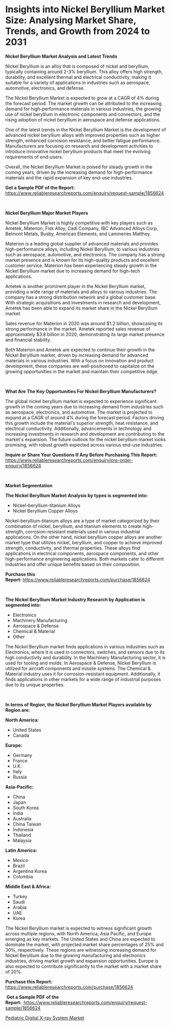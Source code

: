 <p><h1>Insights into Nickel Beryllium Market Size: Analysing Market Share, Trends, and Growth from 2024 to 2031</h1></p><p><strong>Nickel Beryllium Market Analysis and Latest Trends</strong></p>
<p><p>Nickel Beryllium is an alloy that is composed of nickel and beryllium, typically containing around 2-3% beryllium. This alloy offers high strength, durability, and excellent thermal and electrical conductivity, making it suitable for a variety of applications in industries such as aerospace, automotive, electronics, and defense.</p><p>The Nickel Beryllium Market is expected to grow at a CAGR of 4% during the forecast period. The market growth can be attributed to the increasing demand for high-performance materials in various industries, the growing use of nickel beryllium in electronic components and connectors, and the rising adoption of nickel beryllium in aerospace and defense applications.</p><p>One of the latest trends in the Nickel Beryllium Market is the development of advanced nickel beryllium alloys with improved properties such as higher strength, enhanced corrosion resistance, and better fatigue performance. Manufacturers are focusing on research and development activities to introduce innovative nickel beryllium products that meet the evolving requirements of end-users.</p><p>Overall, the Nickel Beryllium Market is poised for steady growth in the coming years, driven by the increasing demand for high-performance materials and the rapid expansion of key end-use industries.</p></p>
<p><strong>Get a Sample PDF of the Report:&nbsp;</strong> <a href="https://www.reliableresearchreports.com/enquiry/request-sample/1856624">https://www.reliableresearchreports.com/enquiry/request-sample/1856624</a></p>
<p>&nbsp;</p>
<p><strong>Nickel Beryllium Major Market Players</strong></p>
<p><p>Nickel Beryllium Market is highly competitive with key players such as Ametek, Materion, Fisk Alloy, Cadi Company, IBC Advanced Alloys Corp, Belmont Metals, Busby, American Elements, and Lamineries Matthey. </p><p>Materion is a leading global supplier of advanced materials and provides high-performance alloys, including Nickel Beryllium, to various industries such as aerospace, automotive, and electronics. The company has a strong market presence and is known for its high-quality products and excellent customer service. Materion has been experiencing steady growth in the Nickel Beryllium market due to increasing demand for high-tech applications.</p><p>Ametek is another prominent player in the Nickel Beryllium market, providing a wide range of materials and alloys to various industries. The company has a strong distribution network and a global customer base. With strategic acquisitions and investments in research and development, Ametek has been able to expand its market share in the Nickel Beryllium market.</p><p>Sales revenue for Materion in 2020 was around $1.2 billion, showcasing its strong performance in the market. Ametek reported sales revenue of approximately $3.8 billion in 2020, demonstrating its large market presence and financial stability.</p><p>Both Materion and Ametek are expected to continue their growth in the Nickel Beryllium market, driven by increasing demand for advanced materials in various industries. With a focus on innovation and product development, these companies are well-positioned to capitalize on the growing opportunities in the market and maintain their competitive edge.</p></p>
<p>&nbsp;</p>
<p><strong>What Are The Key Opportunities For Nickel Beryllium Manufacturers?</strong></p>
<p><p>The global nickel beryllium market is expected to experience significant growth in the coming years due to increasing demand from industries such as aerospace, electronics, and automotive. The market is projected to expand at a CAGR of around 4% during the forecast period. Factors driving this growth include the material's superior strength, heat resistance, and electrical conductivity. Additionally, advancements in technology and increasing investments in research and development are contributing to the market's expansion. The future outlook for the nickel beryllium market looks promising, with robust growth expected across various end-use industries.</p></p>
<p><strong>Inquire or Share Your Questions If Any Before Purchasing This Report:</strong> <a href="https://www.reliableresearchreports.com/enquiry/pre-order-enquiry/1856624">https://www.reliableresearchreports.com/enquiry/pre-order-enquiry/1856624</a></p>
<p>&nbsp;</p>
<p><strong>Market Segmentation</strong></p>
<p><strong>The Nickel Beryllium Market Analysis by types is segmented into:</strong></p>
<p><ul><li>Nickel-beryllium-titanium Alloys</li><li>Nickel Beryllium Copper Alloys</li></ul></p>
<p><p>Nickel-beryllium-titanium alloys are a type of market categorized by their combination of nickel, beryllium, and titanium elements to create high-strength, corrosion-resistant materials used in various industrial applications. On the other hand, nickel beryllium copper alloys are another market type that utilizes nickel, beryllium, and copper to achieve improved strength, conductivity, and thermal properties. These alloys find applications in electrical components, aerospace components, and other high-performance engineering applications. Both markets cater to different industries and offer unique benefits based on their composition.</p></p>
<p><strong>Purchase this Report:&nbsp;</strong><a href="https://www.reliableresearchreports.com/purchase/1856624">https://www.reliableresearchreports.com/purchase/1856624</a></p>
<p>&nbsp;</p>
<p><strong>The Nickel Beryllium Market Industry Research by Application is segmented into:</strong></p>
<p><ul><li>Electronics</li><li>Machinery Manufacturing</li><li>Aerospace & Defense</li><li>Chemical & Material</li><li>Other</li></ul></p>
<p><p>The Nickel Beryllium market finds applications in various industries such as Electronics, where it is used in connectors, switches, and sensors due to its high conductivity and durability. In the Machinery Manufacturing sector, it is used for tooling and molds. In Aerospace & Defense, Nickel Beryllium is utilized for aircraft components and missile systems. The Chemical & Material industry uses it for corrosion-resistant equipment. Additionally, it finds applications in other markets for a wide range of industrial purposes due to its unique properties.</p></p>
<p>&nbsp;</p>
<p><strong>In terms of Region, the Nickel Beryllium Market Players available by Region are:</strong></p>
<p>
    <p> <strong> North America: </strong>
        <ul>
            <li>United States</li>
            <li>Canada</li>
        </ul>
        </p> 
    <p> <strong> Europe: </strong>
        <ul>
            <li>Germany</li>
            <li>France</li>
            <li>U.K.</li>
            <li>Italy</li>
            <li>Russia</li>
        </ul>
        </p> 
    <p> <strong> Asia-Pacific: </strong>
        <ul>
            <li>China</li>
            <li>Japan</li>
            <li>South Korea</li>
            <li>India</li>
            <li>Australia</li>
            <li>China Taiwan</li>
            <li>Indonesia</li>
            <li>Thailand</li>
            <li>Malaysia</li>
        </ul>
        </p> 
    <p> <strong> Latin America: </strong>
        <ul>
            <li>Mexico</li>
            <li>Brazil</li>
            <li>Argentina Korea</li>
            <li>Colombia</li>
        </ul>
        </p> 
    <p> <strong> Middle East & Africa: </strong>
        <ul>
            <li>Turkey</li>
            <li>Saudi</li>
            <li>Arabia</li>
            <li>UAE</li>
            <li>Korea</li>
        </ul>
    </p>
    </p>
<p><p>The Nickel Beryllium market is expected to witness significant growth across multiple regions, with North America, Asia Pacific, and Europe emerging as key markets. The United States and China are expected to dominate the market, with projected market share percentages of 25% and 30%, respectively. These regions are witnessing increasing demand for Nickel Beryllium due to the growing manufacturing and electronics industries, driving market growth and expansion opportunities. Europe is also expected to contribute significantly to the market with a market share of 20%.</p></p>
<p><strong>Purchase this Report: </strong><a href="https://www.reliableresearchreports.com/purchase/1856624">https://www.reliableresearchreports.com/purchase/1856624</a></p>
<p>&nbsp;<strong>Get a Sample PDF of the Report:&nbsp;&nbsp;</strong><a href="https://www.reliableresearchreports.com/enquiry/request-sample/1856624">https://www.reliableresearchreports.com/enquiry/request-sample/1856624</a></p>
<p><strong></strong></p>
<p><p><a href="https://changeable-paste-463.notion.site/Pediatric-Digital-X-ray-System-Market-Size-Market-Trends-and-Growth-Outlook-forecasted-for-period--e62e1d131f334b8397136cbb7a06b663">Pediatric Digital X-ray System Market</a></p></p>